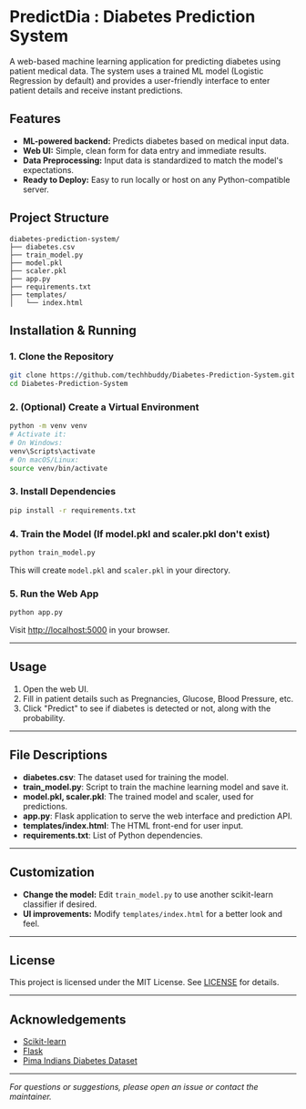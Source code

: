 # PredictDia : Diabetes Prediction System

A web-based machine learning application for predicting diabetes using patient medical data. The system uses a trained ML model (Logistic Regression by default) and provides a user-friendly interface to enter patient details and receive instant predictions.

## Features

- **ML-powered backend:** Predicts diabetes based on medical input data.
- **Web UI:** Simple, clean form for data entry and immediate results.
- **Data Preprocessing:** Input data is standardized to match the model's expectations.
- **Ready to Deploy:** Easy to run locally or host on any Python-compatible server.

## Project Structure

```
diabetes-prediction-system/
├── diabetes.csv
├── train_model.py
├── model.pkl
├── scaler.pkl
├── app.py
├── requirements.txt
├── templates/
│   └── index.html
```

## Installation & Running

### 1. Clone the Repository

```bash
git clone https://github.com/techhbuddy/Diabetes-Prediction-System.git
cd Diabetes-Prediction-System
```

### 2. (Optional) Create a Virtual Environment

```bash
python -m venv venv
# Activate it:
# On Windows:
venv\Scripts\activate
# On macOS/Linux:
source venv/bin/activate
```

### 3. Install Dependencies

```bash
pip install -r requirements.txt
```

### 4. Train the Model (If model.pkl and scaler.pkl don't exist)

```bash
python train_model.py
```
This will create `model.pkl` and `scaler.pkl` in your directory.

### 5. Run the Web App

```bash
python app.py
```
Visit [http://localhost:5000](http://localhost:5000) in your browser.

---

## Usage

1. Open the web UI.
2. Fill in patient details such as Pregnancies, Glucose, Blood Pressure, etc.
3. Click "Predict" to see if diabetes is detected or not, along with the probability.

---

## File Descriptions

- **diabetes.csv**: The dataset used for training the model.
- **train_model.py**: Script to train the machine learning model and save it.
- **model.pkl, scaler.pkl**: The trained model and scaler, used for predictions.
- **app.py**: Flask application to serve the web interface and prediction API.
- **templates/index.html**: The HTML front-end for user input.
- **requirements.txt**: List of Python dependencies.

---

## Customization

- **Change the model:** Edit `train_model.py` to use another scikit-learn classifier if desired.
- **UI improvements:** Modify `templates/index.html` for a better look and feel.

---

## License

This project is licensed under the MIT License. See [LICENSE](LICENSE) for details.

---

## Acknowledgements

- [Scikit-learn](https://scikit-learn.org/)
- [Flask](https://flask.palletsprojects.com/)
- [Pima Indians Diabetes Dataset](https://www.kaggle.com/datasets/uciml/pima-indians-diabetes-database)

---

*For questions or suggestions, please open an issue or contact the maintainer.*
